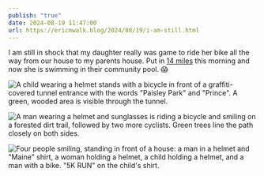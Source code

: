 ```yaml
---
publish: "true"
date: 2024-08-19 11:47:00
url: https://ericmwalk.blog/2024/08/19/i-am-still.html
---
```


I am still in shock that my daughter really was game to ride her bike all the way from our house to my parents house. Put in [14 miles](https://strava.com/activities/12189363344) this morning and now she is swimming in their community pool. 😱

![A child wearing a helmet stands with a bicycle in front of a graffiti-covered tunnel entrance with the words "Paisley Park" and "Prince". A green, wooded area is visible through the tunnel.](https://ericmwalk.blog/uploads/2024/img-1590.jpeg)

![A man wearing a helmet and sunglasses is riding a bicycle and smiling on a forested dirt trail, followed by two more cyclists. Green trees line the path closely on both sides.](https://ericmwalk.blog/uploads/2024/img-1593.jpeg)

![Four people smiling, standing in front of a house: a man in a helmet and "Maine" shirt, a woman holding a helmet, a child holding a helmet, and a man with a bike. "5K RUN" on the child's shirt.](https://ericmwalk.blog/uploads/2024/img-9153.jpeg)